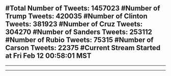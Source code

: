#Total Number of Tweets: 1457023 
#Number of Trump Tweets: 420035
#Number of Clinton Tweets: 381923
#Number of Cruz Tweets: 304270
#Number of Sanders Tweets: 253112
#Number of Rubio Tweets: 75315
#Number of Carson Tweets: 22375
#Current Stream Started at Fri Feb 12 00:58:01 MST
---
---
---
